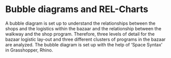 # Bubble diagrams and REL-Charts
A bubble diagram is set up to understand the relationships between the shops and the logistics within the bazaar and the relationship between the walkway and the shop program. Therefore, three levels of detail for the bazaar logistic lay-out and three different clusters of programs in the bazaar are analyzed. The bubble diagram is set up with the help of ‘Space Syntax’ in Grasshopper, Rhino.